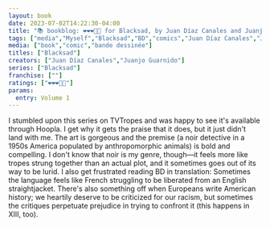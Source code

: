 ```yaml
---
layout: book
date: 2023-07-02T14:22:30-04:00
title: "📚 bookblog: ❤️❤️❤️🖤🖤 for Blacksad, by Juan Díaz Canales and Juanjo Guarnido"
tags: ["media","Myself","Blacksad","BD","comics","Juan Díaz Canales","Juanjo Guarnido","racism","XIII"]
media: ["book","comic","bande dessinée"]
titles: ["Blacksad"]
creators: ["Juan Díaz Canales","Juanjo Guarnido"]
series: ["Blacksad"]
franchise: [""]
ratings: ["❤️❤️❤️🖤🖤"]
params:
  entry: Volume 1
---
```

I stumbled upon this series on TVTropes and was happy to see it's available through Hoopla. I get why it gets the praise that it does, but it just didn't land with me. The art is gorgeous and the premise (a noir detective in a 1950s America populated by anthropomorphic animals) is bold and compelling. I don't know that noir is my genre, though—it feels more like tropes strung together than an actual plot, and it sometimes goes out of its way to be lurid. I also get frustrated reading BD in translation: Sometimes the language feels like French struggling to be liberated from an English straightjacket. There's also something off when Europeans write American history; we heartily deserve to be criticized for our racism, but sometimes the critiques perpetuate prejudice in trying to confront it (this happens in XIII, too).
